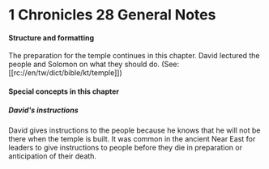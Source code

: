 # 1 Chronicles 28 General Notes

#### Structure and formatting

The preparation for the temple continues in this chapter. David lectured the people and Solomon on what they should do. (See: [[rc://en/tw/dict/bible/kt/temple]])

#### Special concepts in this chapter

##### David's instructions
David gives instructions to the people because he knows that he will not be there when the temple is built. It was common in the ancient Near East for leaders to give instructions to people before they die in preparation or anticipation of their death.
